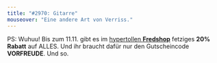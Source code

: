 ```yaml
---
title: "#2970: Gitarre"
mouseover: "Eine andere Art von Verriss."
---
```


PS: Wuhuu! 
Bis zum 11.11. gibt es im <a href="http://fred-o-mat.spreadshirt.de/" title="Fredshop">hypertollen <strong>Fredshop</strong></a> fetziges <strong>20% Rabatt</strong> auf ALLES.
Und ihr braucht dafür nur den Gutscheincode <strong>VORFREUDE</strong>.
Und so.
